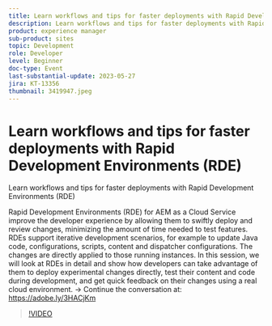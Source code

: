 ```yaml
---
title: Learn workflows and tips for faster deployments with Rapid Development Environments (RDE)
description: Learn workflows and tips for faster deployments with Rapid Development Environments (RDE)Rapid Development Environments (RDE) for AEM as a Cloud Service improve the developer experience by allowing them to swiftly deploy and review changes, minimizing the amount of time needed to test features. RDEs support iterative development scenarios, for example to update Java code, configurations, scripts, content and dispatcher configurations. The changes are directly applied to those running instances. In this session, we will look at RDEs in detail and show how developers can take advantage of them to deploy experimental changes directly, test their content and code during development, and get quick feedback on their changes using a real cloud environment.
product: experience manager
sub-product: sites
topic: Development
role: Developer
level: Beginner
doc-type: Event
last-substantial-update: 2023-05-27
jira: KT-13356
thumbnail: 3419947.jpeg
---
```


# Learn workflows and tips for faster deployments with Rapid Development Environments (RDE)

Learn workflows and tips for faster deployments with Rapid Development Environments (RDE)

Rapid Development Environments (RDE) for AEM as a Cloud Service improve the developer experience by allowing them to swiftly deploy and review changes, minimizing the amount of time needed to test features. RDEs support iterative development scenarios, for example to update Java code, configurations, scripts, content and dispatcher configurations. The changes are directly applied to those running instances. In this session, we will look at RDEs in detail and show how developers can take advantage of them to deploy experimental changes directly, test their content and code during development, and get quick feedback on their changes using a real cloud environment. → Continue the conversation at: https://adobe.ly/3HACjKm

>[!VIDEO](https://video.tv.adobe.com/v/3419947/?learn=on)
